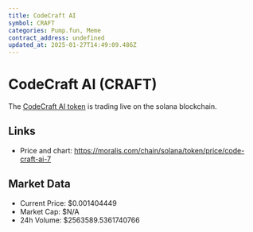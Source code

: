 ```yaml
---
title: CodeCraft AI
symbol: CRAFT
categories: Pump.fun, Meme
contract_address: undefined
updated_at: 2025-01-27T14:49:09.486Z
---
```


# CodeCraft AI (CRAFT)
The [CodeCraft AI token](https://moralis.com/chain/solana/token/price/code-craft-ai-7) is trading live on the solana blockchain.

## Links
- Price and chart: https://moralis.com/chain/solana/token/price/code-craft-ai-7

## Market Data
- Current Price: $0.001404449
- Market Cap: $N/A
- 24h Volume: $2563589.5361740766
